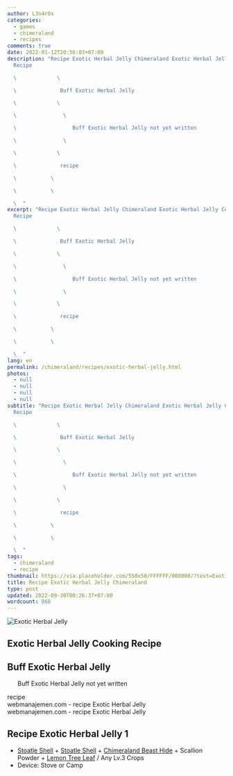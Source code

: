```yaml
---
author: L3n4r0x
categories:
  - games
  - chimeraland
  - recipes
comments: true
date: 2022-01-12T20:56:03+07:00
description: "Recipe Exotic Herbal Jelly Chimeraland Exotic Herbal Jelly Cooking
  Recipe

  \             \ 

  \              Buff Exotic Herbal Jelly

  \             \ 

  \               \ 

  \                  Buff Exotic Herbal Jelly not yet written

  \               \ 

  \             \ 

  \              recipe

  \           \ 

  \           \ 

  \  "
excerpt: "Recipe Exotic Herbal Jelly Chimeraland Exotic Herbal Jelly Cooking
  Recipe

  \             \ 

  \              Buff Exotic Herbal Jelly

  \             \ 

  \               \ 

  \                  Buff Exotic Herbal Jelly not yet written

  \               \ 

  \             \ 

  \              recipe

  \           \ 

  \           \ 

  \  "
lang: en
permalink: /chimeraland/recipes/exotic-herbal-jelly.html
photos:
  - null
  - null
  - null
  - null
subtitle: "Recipe Exotic Herbal Jelly Chimeraland Exotic Herbal Jelly Cooking
  Recipe

  \             \ 

  \              Buff Exotic Herbal Jelly

  \             \ 

  \               \ 

  \                  Buff Exotic Herbal Jelly not yet written

  \               \ 

  \             \ 

  \              recipe

  \           \ 

  \           \ 

  \  "
tags:
  - chimeraland
  - recipe
thumbnail: https://via.placeholder.com/550x50/FFFFFF/000000/?text=Exotic Herbal Jelly
title: Recipe Exotic Herbal Jelly Chimeraland
type: post
updated: 2022-09-30T00:26:37+07:00
wordcount: 868
---
```


<link
  rel="stylesheet"
  href="https://rawcdn.githack.com/dimaslanjaka/Web-Manajemen/870a349/css/bootstrap-5-3-0-alpha3-wrapper.css"
/>
<section id="bootstrap-wrapper">
  <div data-bs-theme="dark">
    <div class="card mb-2">
      <div class="card-body">
        <div class="row g-0">
          <div class="col-sm-4 position-relative mb-2">
            <img
              src="https://via.placeholder.com/600"
              class="card-img fit-cover w-100 h-100"
              alt="Exotic Herbal Jelly"
              data-fancybox="true"
            />
          </div>
          <div class="col-sm-8 mb-2">
            <div class="card-body">
              <div class="d-flex flex-row align-items-center mb-3">
                <h2 class="fs-5">Exotic Herbal Jelly Cooking Recipe</h2>
              </div>
              <h2 class="card-title fs-5">Buff Exotic Herbal Jelly</h2>
              <div class="card-text">
                <ul>
                  Buff Exotic Herbal Jelly not yet written
                </ul>
              </div>
              <span class="badge rounded-pill">recipe</span>
            </div>
            <div class="card-footer text-end text-muted mt-auto">
              webmanajemen.com - recipe Exotic Herbal Jelly
            </div>
          </div>
        </div>
      </div>
      <div class="card-footer text-end text-muted">
        webmanajemen.com - recipe Exotic Herbal Jelly
      </div>
    </div>
    <div class="row mb-2">
      <div class="col-12 col-lg-6 recipe-item mb-2">
        <div class="card">
          <div class="card-body">
            <h2 class="card-title fs-5">Recipe Exotic Herbal Jelly 1</h2>
            <div class="card-text">
              <ul>
                <li>
                  <a
                    class="text-decoration-none text-primary"
                    href="/chimeraland/materials/stoatle-shell.html"
                    >Stoatle Shell</a
                  ><span> + </span
                  ><a
                    class="text-decoration-none text-primary"
                    href="/chimeraland/materials/stoatle-shell.html"
                    >Stoatle Shell</a
                  ><span> + </span
                  ><a
                    class="text-decoration-none text-primary"
                    href="/chimeraland/materials/chimeraland-beast-hide.html"
                    >Chimeraland Beast Hide</a
                  ><span> + </span>Scallion Powder<span> + </span
                  ><a
                    class="text-decoration-none text-primary"
                    href="/chimeraland/materials/lemon-tree-leaf.html"
                    >Lemon Tree Leaf</a
                  ><span> / </span>Any Lv.3 Crops
                </li>
                <li>Device: Stove or Camp</li>
              </ul>
            </div>
          </div>
        </div>
      </div>
    </div>
  </div>
</section>